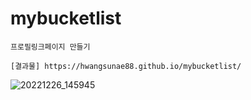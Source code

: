 # mybucketlist

```
프로필링크페이지 만들기 
  
[결과물] https://hwangsunae88.github.io/mybucketlist/ 

```


![20221226_145945](https://user-images.githubusercontent.com/98323305/209510942-aec66b10-2839-45d2-b753-89368d8aa350.png)



